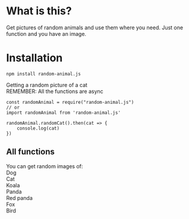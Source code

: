 # What is this?

Get pictures of random animals and use them where you need. Just one function and you have an image.

# Installation

`npm install random-animal.js`

Getting a random picture of a cat  
REMEMBER: All the functions are async

```
const randomAnimal = require("random-animal.js")
// or
import randomAnimal from 'random-animal.js'

randomAnimal.randomCat().then(cat => {
    console.log(cat)
})

```

## All functions

You can get random images of:  
Dog  
Cat  
Koala  
Panda  
Red panda  
Fox  
Bird  